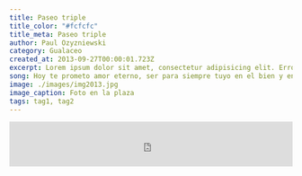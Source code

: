 ```yaml
---
title: Paseo triple
title_color: "#fcfcfc"
title_meta: Paseo triple
author: Paul Ozyzniewski
category: Gualaceo
created_at: 2013-09-27T00:00:01.723Z
excerpt: Lorem ipsum dolor sit amet, consectetur adipisicing elit. Error doloremque omnis animi, eligendi magni a voluptatum, vitae, consequuntur rerum illum odit fugit assumenda rem dolores inventore iste reprehenderit maxime! Iusto.
song: Hoy te prometo amor eterno, ser para siempre tuyo en el bien y en el mal. Hoy te demuestro cuánto te quiero, amándote hasta mi final.
image: ./images/img2013.jpg
image_caption: Foto en la plaza
tags: tag1, tag2
---
```


<div>
    <iframe src="https://open.spotify.com/embed/track/4nBO0TwAsELjvIf2yVCSmh" width="100%" height="80" frameborder="0" allowtransparency="true" allow="encrypted-media"></iframe>
</div>
